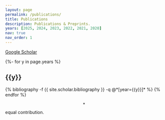 ```yaml
---
layout: page
permalink: /publications/
title: Publications
description: Publications & Preprints.
years: [2025, 2024, 2023, 2022, 2021, 2020]
nav: true
nav_order: 1
---
```


[Google Scholar](https://scholar.google.com/citations?user=0i1w_egAAAAJ)

<!-- _pages/publications.md -->
<div class="publications">

{%- for y in page.years %}
  <h2 class="year">{{y}}</h2>
  {% bibliography -f {{ site.scholar.bibliography }} -q @*[year={{y}}]* %}
{% endfor %}

</div>

$$*$$ equal contribution.